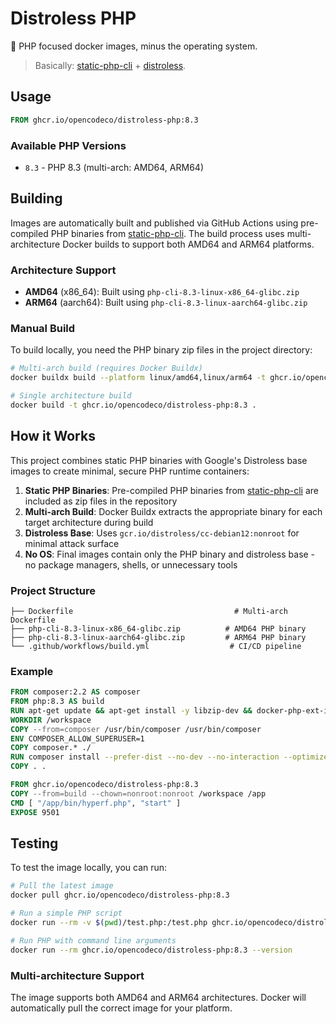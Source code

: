 # Distroless PHP

🐘 PHP focused docker images, minus the operating system.

> Basically: [static-php-cli](https://github.com/crazywhalecc/static-php-cli) + [distroless](https://github.com/GoogleContainerTools/distroless).

## Usage

```dockerfile
FROM ghcr.io/opencodeco/distroless-php:8.3
```

### Available PHP Versions

- `8.3` - PHP 8.3 (multi-arch: AMD64, ARM64)

## Building

Images are automatically built and published via GitHub Actions using pre-compiled PHP binaries from [static-php-cli](https://github.com/crazywhalecc/static-php-cli). The build process uses multi-architecture Docker builds to support both AMD64 and ARM64 platforms.

### Architecture Support

- **AMD64** (x86_64): Built using `php-cli-8.3-linux-x86_64-glibc.zip`
- **ARM64** (aarch64): Built using `php-cli-8.3-linux-aarch64-glibc.zip`

### Manual Build

To build locally, you need the PHP binary zip files in the project directory:

```bash
# Multi-arch build (requires Docker Buildx)
docker buildx build --platform linux/amd64,linux/arm64 -t ghcr.io/opencodeco/distroless-php:8.3 .

# Single architecture build
docker build -t ghcr.io/opencodeco/distroless-php:8.3 .
```

## How it Works

This project combines static PHP binaries with Google's Distroless base images to create minimal, secure PHP runtime containers:

1. **Static PHP Binaries**: Pre-compiled PHP binaries from [static-php-cli](https://github.com/crazywhalecc/static-php-cli) are included as zip files in the repository
2. **Multi-arch Build**: Docker Buildx extracts the appropriate binary for each target architecture during build
3. **Distroless Base**: Uses `gcr.io/distroless/cc-debian12:nonroot` for minimal attack surface
4. **No OS**: Final images contain only the PHP binary and distroless base - no package managers, shells, or unnecessary tools

### Project Structure

```
├── Dockerfile                                    # Multi-arch Dockerfile
├── php-cli-8.3-linux-x86_64-glibc.zip          # AMD64 PHP binary
├── php-cli-8.3-linux-aarch64-glibc.zip         # ARM64 PHP binary
└── .github/workflows/build.yml                  # CI/CD pipeline
```

### Example

```dockerfile
FROM composer:2.2 AS composer
FROM php:8.3 AS build
RUN apt-get update && apt-get install -y libzip-dev && docker-php-ext-install zip
WORKDIR /workspace
COPY --from=composer /usr/bin/composer /usr/bin/composer
ENV COMPOSER_ALLOW_SUPERUSER=1
COPY composer.* ./
RUN composer install --prefer-dist --no-dev --no-interaction --optimize-autoloader
COPY . .

FROM ghcr.io/opencodeco/distroless-php:8.3
COPY --from=build --chown=nonroot:nonroot /workspace /app
CMD [ "/app/bin/hyperf.php", "start" ]
EXPOSE 9501
```

## Testing

To test the image locally, you can run:

```bash
# Pull the latest image
docker pull ghcr.io/opencodeco/distroless-php:8.3

# Run a simple PHP script
docker run --rm -v $(pwd)/test.php:/test.php ghcr.io/opencodeco/distroless-php:8.3 /test.php

# Run PHP with command line arguments
docker run --rm ghcr.io/opencodeco/distroless-php:8.3 --version
```

### Multi-architecture Support

The image supports both AMD64 and ARM64 architectures. Docker will automatically pull the correct image for your platform.

